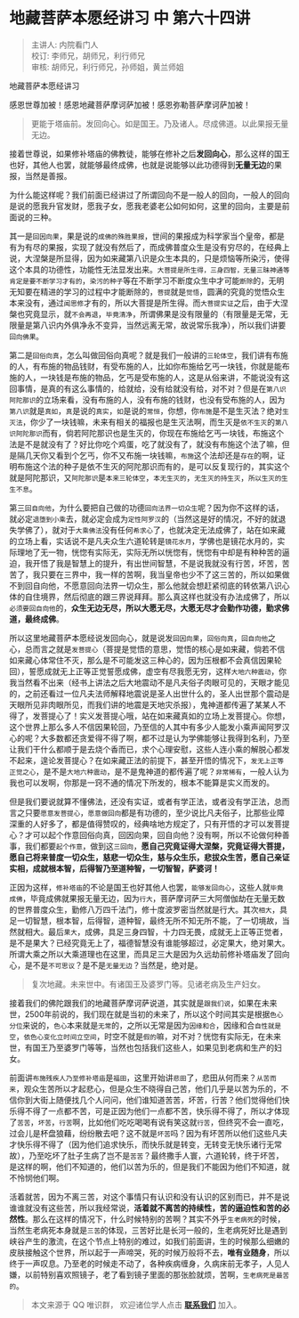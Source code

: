 # 地藏菩萨本愿经讲习 中 第六十四讲

> 主讲人: 内院看门人 <br />
> 校订: 李师兄，胡师兄，利行师兄 <br />
> 审核: 胡师兄，利行师兄，孙师姐，黄兰师姐 <br />

地藏菩萨本愿经讲习

感恩世尊加被！感恩地藏菩萨摩诃萨加被！感恩弥勒菩萨摩诃萨加被！

> 更能于塔庙前。发回向心。如是国王。乃及诸人。尽成佛道。以此果报无量无边。

接着世尊说，如果修补塔庙的佛教徒，能够在修补之后**发回向心**，那么这样的国王也好，其他人也罢，就能够最终成佛，也就是说能够以此功德得到**无量无边**的果报，当然是善报。

为什么能这样呢？我们前面已经讲过了所谓回向不是一般人的回向，一般人的回向是说的愿我升官发财，愿我子女，愿我老婆老公如何如何，这里的回向，主要是前面说的三种。

其一是`回因向果`，果是说的`成佛的殊胜果报`，世间的果报成为科学家当个皇帝，都是有为有尽的果报，实现了就没有然后了，而成佛普度众生是没有穷尽的，在经典上说，大涅槃是所显得，因为如来藏第八识是众生本具的，只是烦恼等所染污，使得这个本具的功德性，功能性无法显发出来。`大菩提是所生得，三身四智，无量三昧神通等肯定是要不断学习才有的`，`染污的种子`等在不断学习不断度众生中才可能`断除`的，无明无知要在精进的学习的过程中才能断除的，`菩提`就是`觉悟`，圆满的究竟的觉悟众生本来没有，通过`闻思修`才有的，所以大菩提是所生得。而`大菩提实证`之后，由于大涅槃也究竟显示，就`不会再退`，`毕竟清净`，所谓佛果是没有限量的（有限量是无常，无限量是第八识内外俱净永不变异，当然远离无常，故说常乐我净），所以我们讲要`回向佛果`。

第二是`回俗向真`，怎么叫做回俗向真呢？就是我们一般讲的`三轮体空`，我们讲有布施的人，有布施的物品钱财，有受布施的人，比如你布施给乞丐一块钱，你就是能布施的人，一块钱是布施的物品，乞丐是受布施的人，这是从俗来讲，不能说没有这回事情，是真的有这么事情的，给就给，没有给就没有给，对不对？但是在`第八识阿陀那识`的立场来看，没有布施的人，没有布施的钱财，也没有受布施的人，因为`第八识`就是`真如`，`真`是说的`真实`，`如`是说的`常恒`，你想，你`布施`是不是生灭法？绝对`生灭法`，你少了一块钱嘛，未来有相关的福报也是生灭法啊，而生灭是`依不生灭`的`第八识阿陀那识`而有，倘若阿陀那识也是生灭的，你现在布施给乞丐一块钱，布施这个法是不是就没有了？好比你吃个鸡蛋，吃了就没有了，就没有布施这个法了嘛，但是隔几天你又看到个乞丐，你不又布施一块钱嘛，`布施`这个法却还是`存在`的啊，证明布施这个法的种子是依不生灭的阿陀那识而有的，是可以反复现行的，其实这个就是阿陀那识，又`阿陀那识`是`本来三轮体空`，`本无生灭的`，`无生灭的持生灭`，`所以生灭的生生不息`。

第三`回自向他`，为什么要把自己做的功德`回向法界一切众生`呢？因为你不这样的话，就必定`退堕到小乘`去，就必定会成为`定性阿罗汉`的（当然这是好的情况，不好的就退失学佛了），就对于`大乘佛法`没有任何`希求心`了，也就决定无法成佛了，站在如来藏的立场上看，实话说不是凡夫众生六道轮转是`镜花水月`，学佛也是镜花水月的，实际理地了无一物，恍惚有实际无，实际无所以恍惚有，恍惚有中却是有种种苦的逼迫，我开悟了我是智慧上的提升，有出世间智慧，不是说我就没有行苦，坏苦，苦苦了，我只要在三界中，我一样的苦啊，我当皇帝也少不了这三苦的，所以如果做不到回自向他，不愿意回向法界一切众生，那么他就会想赶紧彻底的转依第八识心体的自住境界，然后彻底的跟三界说拜拜。那么真这样也就没有办法成佛了，所以`必须要回自向他`的，**众生无边无尽，所以大愿无尽，大愿无尽才会勤作功德，勤求佛道，最终成佛**。

所以这里地藏菩萨本愿经说发回向心，就是说发`回因向果`，`回俗向真`，`回自向他`之心，总而言之就是`发菩提心`（菩提是觉悟的意思，觉悟的核心是如来藏，倘若不信如来藏心体常住不灭，那么是不可能发这三种心的，因为压根都不会真信因果轮回），誓愿成就无上正等正觉誓愿成佛，虚空有尽我愿无穷，这样`大地六种震动`，你我当然看不出来（经书上讲法之后大地震动不是凡夫俗子肉眼可见的，天眼才能见的，之前还看过一位凡夫法师解释地震说是圣人出世什么的，圣人出世那个震动是天眼所见非肉眼所见，而我们讲的地震是天地灾杀报），鬼神道都传遍了某某人不得了，发菩提心了！实义发菩提心哦，站在如来藏真如的立场上发菩提心。你想，这个世界上那么多人不信因果轮回，乃至信的人其中有多少人能发小乘声闻阿罗汉心的呢？大多数都还贪爱得不得了啊，都不过是认为学佛能够让我得到名利，乃至让我们干什么都顺于是去烧个香而已，求个心理安慰，这些人连小乘的解脱心都发不起来，遑论发菩提心？在如来藏正法的前提下，甚至开悟的情况下，`发无上正等正觉之心`，是不是`大地六种震动`，是不是鬼神道的都传遍了呢？`非常稀有`，一般人认为我也可以发啊，你那是一窍不通的情况下所发的，根本不能算是实义而发的。

但是我们要说就算不懂佛法，还没有实证，或者有学正法，或者没有学正法，总而言之只要`愿意发菩提心`，`愿意做回向`都是有功德的，至少说比凡夫俗子，比那些业障深重的人好多了，都是值得赞叹的，经典啥地方规定了，只有开悟的才可以发菩提心？才可以起个作意回俗向真，回因向果，回自向他？没有啊，所以不论做何种善事，我们都要`起个作意`，做到这`三回向`，**愿自己究竟证得大涅槃，究竟证得大菩提，愿自己将来普度一切众生，慈悲一切众生，慈与众生乐，悲拔众生苦，愿自己亲证实相，成就根本智，后得智乃至道种智，一切智智，萨婆诃！**

正因为这样，`修补塔庙`的不论是国王也好其他人也罢，`能够发回向心`，这些人就`毕竟成佛`，毕竟成佛就果报无量无边，因为`行大`，菩萨摩诃萨三大阿僧伽劫在无量无数的世界普度众生，勤修八万四千法门，修十度波罗密当然就是行大。其次`相大`，具足一切智慧，根本智，后得智，道种智，最终无所不知无所不能，了一切境故，当然就相大。最后`果大`，成佛，具足三身四智，十力四无畏，成就无上正等正觉者，是不是果大？已经究竟无上了，福德智慧没有谁能够超过，必定果大，绝对果大。所谓大乘之所以大乘道理也在这里，而具足三大是因为久远劫前修补塔庙发了回向心，是不是`不可思议`？是不是`无量无边`？当然是，绝对是。

> 复次地藏。未来世中。有诸国王及婆罗门等。见诸老病及生产妇女。

接着我们的佛陀跟我们的地藏菩萨摩诃萨说道，其实就是`跟我们说`，如果在未来世，2500年前说的，我们现在就是当初的未来了，所以这个时间其实是根据`色心分位`来说的，`色心`本来就是`无常`的，之所以无常是因为`因缘和合`，因缘和合`自性就是空`，`依色心变化立时间立空间`，时空不就是`假的`嘛，对不对？恍惚有实际无，在未来世，有国王乃至婆罗门等等，当然也包括我们这些人，如果见到老病和生产的妇女。

前面讲`布施残疾人乃至修补塔庙`是`福田`，这里开始讲`悲田`了，悲田从何而来？`从苦而来`，观众生苦所以才起悲心，但是众生不晓得自己苦，他们几乎是以苦为乐的，不信你到大街上随便找几个人问问，他们谁知道苦苦，坏苦，行苦？他们觉得他们快乐得不得了一点都不苦，可是正因为他们一点都不苦，快乐得不得了，所以才体现了`苦苦`，`坏苦`，`行苦`啊，比如他们吃吃喝喝有说有笑这就`行苦`，但终究不会一直吃，过会儿是杯盘狼藉，纷纷散去吧？这不就是`坏苦`吗？因为有坏苦所以他们这些凡夫才快乐得不得了（因为他们追求快乐，而快乐就是转变，无转变无快乐诸行无常故），乃至吃坏了肚子生病了岂不是`苦苦`？最终撒手人寰，六道轮转，终于坏苦，是这样的啊，他们不知道的，他们以苦为乐的，但是我们不能因为他们不知道，就不怜悯他们啊。

活着就苦，因为不离三苦，对这个事情只有认识和没有认识的区别而已，并不是说谁谁就没有这些苦，所以我经常说，**活着就不离苦的持续性，苦的逼迫性和苦的必然性**。那么在这样的情况下，什么时候特别的苦啊？其实不外乎`生老病死`的时候，当然生老病死本身就是`三苦`的体现，三苦好比是长河一般的，生老病死好比是遇到峡谷产生的激流，在这个节点上特别的难过，如我们前面讲，生的时候那么细嫩的皮肤接触这个世界，所以起于一声啼哭，死的时候万般将不去，**唯有业随身**，所以终于一声叹息。乃至老的时候走不动了，各种疾病缠身，久病床前无孝子，人见人嫌，以前特别喜欢照镜子，老了看到镜子里面的那张脸就烦，苦啊，`生老病死是最苦的`。

> 本文来源于 QQ 唯识群， 欢迎诸位学人点击 **[联系我们](https://mp.weixin.qq.com/s/lZCfWjmLjgNR165Tx4_bCQ)** 加入。
